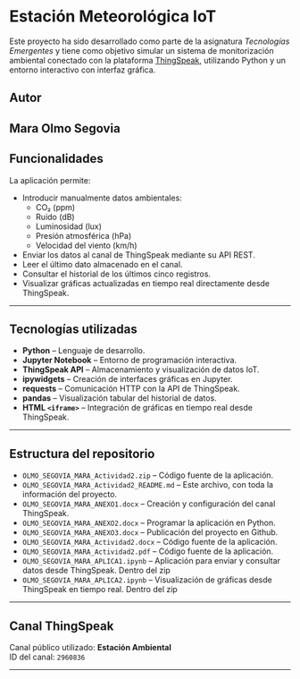 # Estación Meteorológica IoT

Este proyecto ha sido desarrollado como parte de la asignatura *Tecnologías Emergentes* y tiene como objetivo simular un sistema de monitorización ambiental conectado con la plataforma [ThingSpeak](https://thingspeak.com), utilizando Python y un entorno interactivo con interfaz gráfica.

## Autor

**Mara Olmo Segovia**  
---

## Funcionalidades

La aplicación permite:

- Introducir manualmente datos ambientales:
  - CO₂ (ppm)
  - Ruido (dB)
  - Luminosidad (lux)
  - Presión atmosférica (hPa)
  - Velocidad del viento (km/h)
- Enviar los datos al canal de ThingSpeak mediante su API REST.
- Leer el último dato almacenado en el canal.
- Consultar el historial de los últimos cinco registros.
- Visualizar gráficas actualizadas en tiempo real directamente desde ThingSpeak.

---

## Tecnologías utilizadas

- **Python** – Lenguaje de desarrollo.
- **Jupyter Notebook** – Entorno de programación interactiva.
- **ThingSpeak API** – Almacenamiento y visualización de datos IoT.
- **ipywidgets** – Creación de interfaces gráficas en Jupyter.
- **requests** – Comunicación HTTP con la API de ThingSpeak.
- **pandas** – Visualización tabular del historial de datos.
- **HTML `<iframe>`** – Integración de gráficas en tiempo real desde ThingSpeak.

---

## Estructura del repositorio

- `OLMO_SEGOVIA_MARA_Actividad2.zip` – Código fuente de la aplicación.
- `OLMO_SEGOVIA_MARA_Actividad2_README.md` – Este archivo, con toda la información del proyecto.
- `OLMO_SEGOVIA_MARA_ANEXO1.docx` – Creación y configuración del canal ThingSpeak.
- `OLMO_SEGOVIA_MARA_ANEXO2.docx` – Programar la aplicación en Python.
- `OLMO_SEGOVIA_MARA_ANEXO3.docx` – Publicación del proyecto en Github.
- `OLMO_SEGOVIA_MARA_Actividad2.docx` – Código fuente de la aplicación.
- `OLMO_SEGOVIA_MARA_Actividad2.pdf` – Código fuente de la aplicación.
- `OLMO_SEGOVIA_MARA_APLICA1.ipynb` – Aplicación para enviar y consultar datos desde ThingSpeak. Dentro del zip
- `OLMO_SEGOVIA_MARA_APLICA2.ipynb` – Visualización de gráficas desde ThingSpeak en tiempo real. Dentro del zip


---

## Canal ThingSpeak

Canal público utilizado: **Estación Ambiental**  
ID del canal: `2960836`

---



